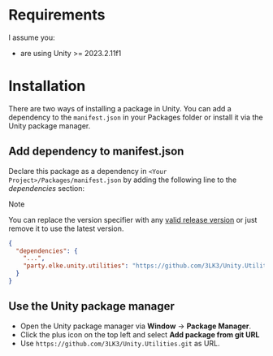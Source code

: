 # Requirements

I assume you:
- are using Unity >= 2023.2.11f1

# Installation

There are two ways of installing a package in Unity. You can add a dependency to the `manifest.json` in your Packages folder or install it via the Unity package manager.

## Add dependency to manifest.json

Declare this package as a dependency in `<Your Project>/Packages/manifest.json` by adding the following line to the *dependencies* section:

> [!Note]
> You can replace the version specifier with any [valid release version](https://github.com/3LK3/Unity.Utilities/releases) or just remove it to use the latest version.

```json
{
  "dependencies": {
    "...",
    "party.elke.unity.utilities": "https://github.com/3LK3/Unity.Utilities.git#0.0.1"
  }
}
```

## Use the Unity package manager

- Open the Unity package manager via **Window** -> **Package Manager**.<br>
- Click the plus icon on the top left and select **Add package from git URL** 
- Use `https://github.com/3LK3/Unity.Utilities.git` as URL.